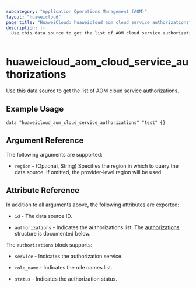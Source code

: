```yaml
---
subcategory: "Application Operations Management (AOM)"
layout: "huaweicloud"
page_title: "HuaweiCloud: huaweicloud_aom_cloud_service_authorizations"
description: |-
  Use this data source to get the list of AOM cloud service authorizations.
---
```


# huaweicloud_aom_cloud_service_authorizations

Use this data source to get the list of AOM cloud service authorizations.

## Example Usage

```hcl
data "huaweicloud_aom_cloud_service_authorizations" "test" {}
```

## Argument Reference

The following arguments are supported:

* `region` - (Optional, String) Specifies the region in which to query the data source.
  If omitted, the provider-level region will be used.

## Attribute Reference

In addition to all arguments above, the following attributes are exported:

* `id` - The data source ID.

* `authorizations` - Indicates the authorizations list.
  The [authorizations](#attrblock--authorizations) structure is documented below.

<a name="attrblock--authorizations"></a>
The `authorizations` block supports:

* `service` - Indicates the authorization service.

* `role_name` - Indicates the role names list.

* `status` - Indicates the authorization status.
